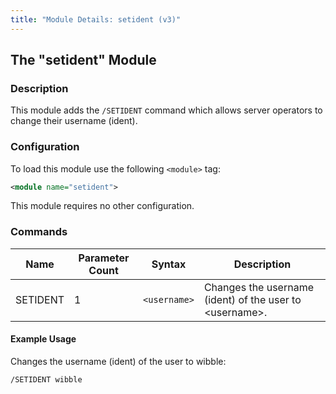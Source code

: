 ```yaml
---
title: "Module Details: setident (v3)"
---
```


## The "setident" Module

### Description

This module adds the `/SETIDENT` command which allows server operators to change their username (ident).

### Configuration

To load this module use the following `<module>` tag:

```xml
<module name="setident">
```

This module requires no other configuration.

### Commands

Name     | Parameter Count | Syntax       | Description
-------- | --------------- | ------------ | -----------
SETIDENT | 1               | `<username>` | Changes the username (ident) of the user to &lt;username&gt;.

#### Example Usage

Changes the username (ident) of the user to wibble:

```plaintext
/SETIDENT wibble
```
